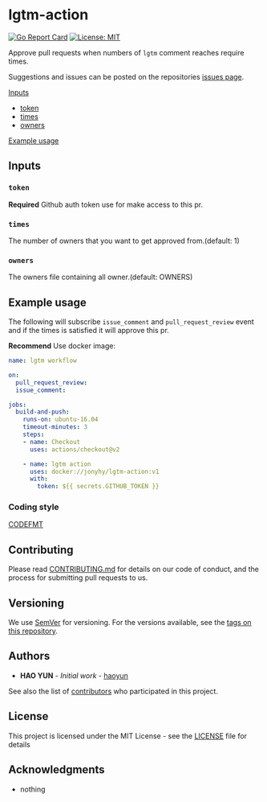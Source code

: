 # lgtm-action

[![Go Report Card](https://goreportcard.com/badge/github.com/jonyhy96/lgtm-action)](https://goreportcard.com/report/github.com/jonyhy96/lgtm-action)
[![License: MIT](https://img.shields.io/badge/License-MIT-yellow.svg)](https://opensource.org/licenses/MIT)

Approve pull requests when numbers of `lgtm` comment reaches require times.

Suggestions and issues can be posted on the repositories [issues page](https://github.com/jonyhy96/lgtm-action/issues).

[Inputs](#Inputs)
* [token](#token)
* [times](#times)
* [owners](#owners)

[Example usage](#Example-usage)

## Inputs

### `token`

**Required** Github auth token use for make access to this pr.

### `times`

The number of owners that you want to get approved from.(default: 1)

### `owners`

The owners file containing all owner.(default: OWNERS)


## Example usage

The following will subscribe `issue_comment` and `pull_request_review` event and if the times is satisfied it will approve this pr.

**Recommend** Use docker image:
```yaml
name: lgtm workflow 

on:
  pull_request_review:
  issue_comment:

jobs:
  build-and-push:
    runs-on: ubuntu-16.04
    timeout-minutes: 3
    steps:
    - name: Checkout
      uses: actions/checkout@v2

    - name: lgtm action
      uses: docker://jonyhy/lgtm-action:v1
      with:
        token: ${{ secrets.GITHUB_TOKEN }}
```

### Coding style

[CODEFMT](https://github.com/golang/go/wiki/CodeReviewComments)

## Contributing

Please read [CONTRIBUTING.md](CONTRIBUTING.md) for details on our code of conduct, and the process for submitting pull requests to us.

## Versioning

We use [SemVer](http://semver.org/) for versioning. For the versions available, see the [tags on this repository](https://github.com/jonyhy96/lgtm-action/tags). 

## Authors

* **HAO YUN** - *Initial work* - [haoyun](https://github.com/jonyhy96)

See also the list of [contributors](CONTRIBUTORS) who participated in this project.

## License

This project is licensed under the MIT License - see the [LICENSE](LICENSE) file for details

## Acknowledgments

* nothing

